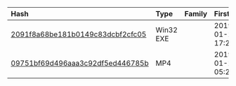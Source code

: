 |Hash|Type|Family|First_Seen|Name|
|:--|:--|:--|:--|:--|
|[2091f8a68be181b0149c83dcbf2cfc05](https://www.virustotal.com/gui/file/2091f8a68be181b0149c83dcbf2cfc05)|Win32 EXE||2019-01-26 17:23:50|dllhost.exe|
|[09751bf69d496aaa3c92df5ed446785b](https://www.virustotal.com/gui/file/09751bf69d496aaa3c92df5ed446785b)|MP4||2019-01-25 05:22:25|45f6f6bf65dcb045904348841650d3c08d774ae9a6a3dae4cb2cfe4b029810eb.bin|
